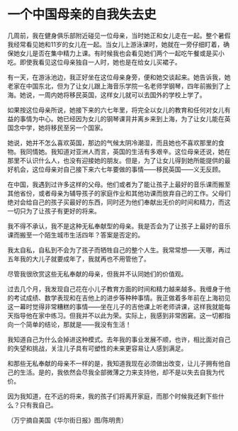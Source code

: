# 一个中国母亲的自我失去史

几周前，我在健身俱乐部附近碰见一位母亲，当时她正和女儿走在一起。整个暑假我经常看见她和11岁的女儿在一起。当女儿上游泳课时，她就在一旁仔细盯着，确保她女儿是否在集中精力上课。有时候我也会看见她们两个一起吃午餐或是买小吃。即使我看见这位母亲独自一人时，她也是在给女儿买裙子。

有一天，在游泳池边，我正好坐在这位母亲身旁，便和她交谈起来。她告诉我，她老家在中国东北，但为了让女儿跟上海音乐学院一名老师学钢琴，四年前搬到了上海。她说，一周内她将移民英国，这样女儿就可以去国外的学校上学了。

如果按这位母亲所说，她接下来的六七年里，将完全以女儿的教育和任何对女儿有益的事情为中心。她已经因为女儿的钢琴课背井离乡来到上海，为了让女儿能在英国念中学，她将移民至另一个国家。

她说，她并不怎么喜欢英国，那边的气候太阴冷潮湿，而且她也不喜欢那里的食物。我同情她。我知道对亚洲人而言，英国的生活有多艰辛。这位母亲还说，她在那里不认识什么人，也没有迎接她的朋友。但是，为了让女儿得到她所能提供的最好机会，这位母亲对自己接下来六七年要做的事情——移民英国——义无反顾。

在中国，我遇到过许多这样的父母。他们或者为了能让孩子上最好的音乐课而搬至其他省份，或者母亲为辅导孩子的家庭作业和其他功课而放弃自己的工作。父母们绝对会给自己的孩子买最好的东西，同时还为他们奉献出无价的时间和精力，而这一切只为了让孩子有更好的将来。

我不得不承认，我不是这种无私奉献型的母亲。我是否会为了让孩子上最好的音乐课而搬至一个陌生城市生活四年？答案是否定的。

我太自私，自私到不会为了孩子而牺牲自己的整个人生。我常常想——天哪，再过五年我的大儿子就要成年了，我就再也不用管他了。

尽管我很欣赏这些无私奉献的母亲，但我并不认同她们的价值观。

过去几个月，我发现自己花在小儿子教育方面的时间和精力越来越多。我缠身于他的考试成绩、数学表现和在吉他上的进步等种种事情。我正做着多年前在上海初见这一幕时觉得非常糟糕的事情——坐在儿子的吉他课上听老师讲课，这样我就能每天指导他在家中练习。但我并不以此为荣。实际上，我感到非常困窘。这一切都指向一个简单的结论，那就是——我没有生活！

我知道自己为什么会掉进这种模式。去年我的事业发展不顺，也许，相比面对自己的失望和挑战，关注儿子具有可塑性的未来更容易让人感到满足。

和那些无私奉献的母亲不一样的是，我知道我现在必须做出改变，让儿子拥有他自己的生活。是的，我依然会尽我全部微薄之力来支持他，却不是以失去自我为代价。

因为我知道，在不远的将来，我的孩子们将离开家庭，而那个时候我还剩下些什么？只有我自己。

（万宁摘自美国《华尔街日报》图/陈明贵）